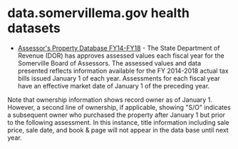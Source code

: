 # data.somervillema.gov health datasets
* [Assessor's Property Database FY14-FY18](https://data.somervillema.gov/d/ubdh-uik5) - The State Department of Revenue (DOR) has approves assessed values each fiscal year for the Somerville Board of Assessors. The assessed values and data presented reflects information available for the FY 2014-2018 actual tax bills issued January 1 of each year. Assessments for each fiscal year have an effective market date of January 1 of the preceding year.

Note that ownership information shows record owner as of January 1. However, a second line of ownership, if applicable, showing "S/O" indicates a subsequent owner who purchased the property after January 1 but prior to the following assessment. In this instance, title information including sale price, sale date, and book & page will not appear in the data base until next year.